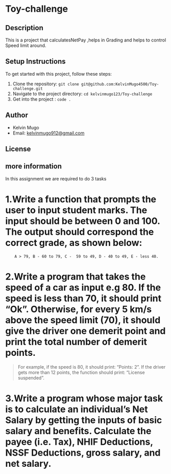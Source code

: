 # Toy-challenge

## Description
This is a project that calculatesNetPay ,helps in Grading and helps to control Speed limit around.

## Setup Instructions
To get started with this project, follow these steps:

1. Clone the repository: `git clone git@github.com:KelvinMugo4500/Toy-challenge.git`
2. Navigate to the project directory: `cd kelvinmugo123/Toy-challenge`
3. Get into the project : `code .`

## Author
- Kelvin Mugo
- Email: kelvinmugo912@gmail.com

## License

 
## more information 

In this assignment we are required to do 3 tasks 

# 1.Write a function that prompts the user to input student marks. The input should be between 0 and 100. The output should correspond the correct grade, as shown below: 

        A > 79, B - 60 to 79, C -  59 to 49, D - 40 to 49, E - less 40.



# 2.Write a program that takes the speed of a car as input e.g 80. If the speed is less than 70, it should print “Ok”. Otherwise, for every 5 km/s above the speed limit (70), it should give the driver one demerit point and print the total number of demerit points.

   > For example, if the speed is 80, it should print: “Points: 2”. If the driver gets more than 12 points, the function should print: “License suspended”.


# 3.Write a program whose major task is to calculate an individual’s Net Salary by getting the inputs of basic salary and benefits. Calculate the payee (i.e. Tax), NHIF Deductions, NSSF Deductions, gross salary, and net salary. 
